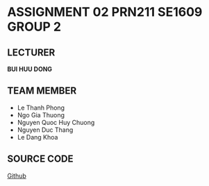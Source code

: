 # ASSIGNMENT 02 PRN211 SE1609 GROUP 2
## LECTURER
 **BUI HUU DONG**
## TEAM MEMBER 
- Le Thanh Phong
- Ngo Gia Thuong
- Nguyen Quoc Huy Chuong
- Nguyen Duc Thang
- Le Dang Khoa
## SOURCE CODE 
[Github](https://github.com/xWyvernPx/sales_management_winform)